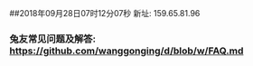 ##2018年09月28日07时12分07秒 新址: 159.65.81.96
### 兔友常见问题及解答: https://github.com/wanggonging/d/blob/w/FAQ.md
